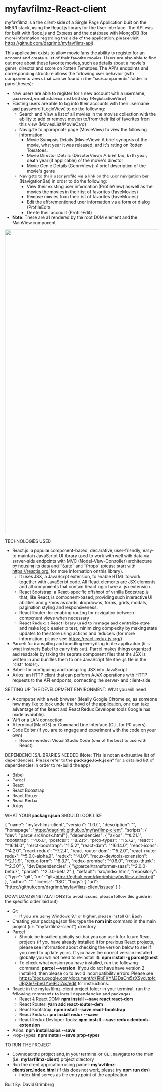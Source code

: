 # myfavfilmz-React-client

myfavfilmz is a the client-side of a Single Page Application built on the MERN stack, using the React.js library for the User Interface. The API was for built with Node.js and Express and the database with MongoDB (for more information regarding this side of the application, please visit https://github.com/dagrimb/myfavfilmz-api).

This application exists to allow movie fans the ability to register for an account and create a list of their favorite movies. Users are also able to find out more about these favorite movies, such as details about a movie's genre, director and score on Rotten Tomatoes. The API's endpoints and corresponding structure allows the following user behavior (with components views that can be found in the "src/components" folder in parentheses):
  * New users are able to register for a new account with a username, password, email address and birthday (RegistrationView)
  * Existing users are able to log into their accounts with their username and password (LoginView) to do the following: 
    * Search and View a list of all movies in the movies collection with the ability to add or remove movies to/from their list of favorites from this view (MoviesList/MovieCard)
    * Navigate to appropriate page (MovieView) to view the following information:
      * Movie Synopsis Details (MovieView): A brief synopsis of the movie, what year it was released, and it's rating on Rotten Tomatoes.
      * Movie Director Details (DirectorView): A brief bio, birth year, death year (if applicable) of the movie's director
      * Movie Genre Details (GenreView): A brief description of the movie's genre
    * Navigate to their user profile via a link on the user navigation bar (NavigationBar) in order to do the following:
      * View their existing user information (ProfileView) as well as the movies the movies in their list of favorites (FaveMovies)
      * Remove movies from their list of favorites (FaveMovies)
      * Edit the afforementioned user information via a form or dialog (ProfileEdit)
      * Delete their account (ProfileEdit)
  * **Note**: These are all rendered by the root DOM element and the MainView component
 
<img src="https://user-images.githubusercontent.com/74441727/155784983-f811e586-b07b-4c8d-98a7-c4f51522e939.png" width=1000>

TECHNOLOGIES USED
* React.js: a popular component-based, declarative, user-friendly, easy-to-maintain JavaScript UI library used to work with well with data via server-side endpoints with MVC (Model-View-Controller) architecture by housing its data and "State" and "Props" (please start with https://reactjs.org/ for more information on this library).
  * It uses JSX, a JavaScript extension, to enable HTML to work together with JavaScript code. All React elements are JSX elements and all components that contain React logic have a .jsx extension.
  * React Bootstrap: a React-specific offshoot of vanilla Bootstrap.js that, like React, is component-based, providing such interactive UI abilities and gizmos as cards, dropdowns, forms, grids, modals, pagination styling and responsiveness.
  * React Router: for enabling routing for navigation between component views when necessary
  * React Redux: a React library used to manage and centralize state and make logic easier to test, minimizing complexity by making state updates to the store using actions and reducers (for more information, please see: https://react-redux.js.org/)
* Parcel: for transpiling and bundling everything in the application (it is what instructs Babel to carry this out). Parcel makes things organized and readable by taking the seprate component files that the JSX is written in and bundles them to one JavaScript file (the .js file in the "dist" folder).
* Babel: for configuring and transpiling JSX into JavaScript
* Axios: an HTTP client that can perform AJAX operations with HTTP requests to the API endpoints, connecting the server- and client-side.

SETTING UP THE DEVELOPMENT ENVIRONMENT: What you will need
* A computer with a web browser (ideally Google Chrome so, as someone how may like to look under the hood of the application, one can take advantage of the React and React Redux Developer tools Google has made available).
* Wifi or a LAN connection
* A terminal (MacOS) or Command Line Interface (CLI, for PC users).
* Code Editor (if you are to engage and experiment with the code on your own)
  * Recommended: Visual Studio Code (one of the best to use with React)

DEPENDENCIES/LIBRARIES NEEDED (Note: This is not an exhaustive list of dependencies. Please refer to the **package.lock.json"** for a detailed list of dependencies in order to re-build the app)
* Babel
* Parcel
* React
* React Bootstrap
* React Router
* React Redux
* Axios

WHAT YOUR **package.json** SHOULD LOOK LIKE

{
  "name": "myfavfilmz-client",
  "version": "1.0.0",
  "description": "",
  "homepage": "https://dagrimb.github.io/myfavfilmz-client",
  "scripts": {
    "dev": "parcel src/index.html"
  },
  "dependencies": {
    "axios": "^0.21.1",
    "bootstrap": "^4.6.0",
    "postcss": "^8.2.15",
    "prop-types": "^15.7.2",
    "react": "^16.14.0",
    "react-bootstrap": "^1.5.2",
    "react-dom": "^16.14.0",
    "react-icons": "^4.2.0",
    "react-redux": "^7.2.4",
    "react-router-dom": "^5.2.0",
    "react-router-redux": "^5.0.0-alpha.9",
    "redux": "^4.1.0",
    "redux-devtools-extension": "^2.13.9",
    "redux-form": "^8.3.7",
    "redux-promise": "^0.6.0",
    "redux-thunk": "^2.3.0"
  },
  "devDependencies": {
    "@parcel/transformer-sass": "^2.0.0-beta.2",
    "parcel": "^2.0.0-beta.2"
  },
  "default": "src/index.html",
  "repository": {
    "type": "git",
    "url": "git+https://github.com/dagrimb/myfavfilmz-client.git"
  },
  "author": "",
  "license": "ISC",
  "bugs": {
    "url": "https://github.com/dagrimb/myfavfilmz-client/issues"
  }
}

DOWNLOADS/INSTALATIONS (to avoid issues, please follow this guide in the specific order laid out)
* Git
  * If you are using Windows 8.1 or higher, please install Git Bash 
* Creating your package.json file: type the **npm init** command in the main project (i.e. "myfavfilmz-client") directory
* Parcel
  * Should be installed globally so that you can use it for future React projects (if you have already installed it for previous React projects, please see information about checking the version below to see if you need to update yours. If you have the correct version installed globally you will *not* need to re-install it): **npm install -g parcel@next**
  * To check what version you have installed, run the following command: **parcel --version**. If you do not have have version 2 installed, then please do to avoid incompatibility errors. Please see https://docs.google.com/document/d/1RbFKYM3DaCm5zXSydJtpfcJBjXle7EbeGYxelFDl7os/edit for instructions.
* React: in the myfavfilmz-client project folder in your terminal, run the following commands to install dependencies and packages
  * React & React DOM: **npm install --save react react-dom**
  * React Router: **yarn add react-router-dom**
  * React Bootstrap: **npm install --save react-bootstrap**
  * React Redux: **npm install redux --save**
  * React Redux Devloper Tools: **npm install --save redux-devtools-extension**
* Axios: **npm install axios --save**
* Prop-Types: **npm install --save prop-types**

TO RUN THE PROJECT
* Download the project and, in your terminal or CLI, navigate to the main (i.e. **myfavfilmz-client**) project directory
* Run the client application using parcel: **myfavfilmz-client/src/index.html** (if this does not work, please try **npm run dev**)
  * index.html serves as the entry point of the application

Built By: David Grimberg

